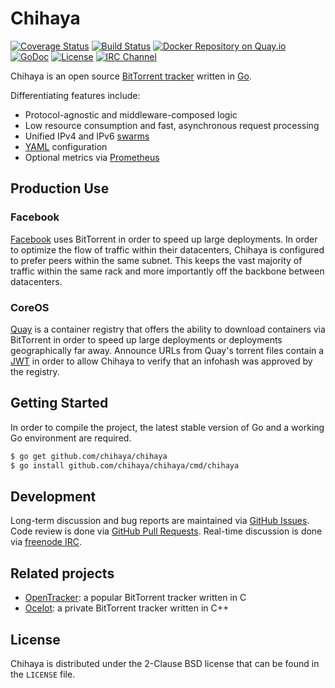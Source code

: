 # Chihaya

[![Coverage Status](https://coveralls.io/repos/github/chihaya/chihaya/badge.svg?branch=master)](https://coveralls.io/github/chihaya/chihaya?branch=master)
[![Build Status](https://api.travis-ci.org/chihaya/chihaya.svg?branch=master)](https://travis-ci.org/chihaya/chihaya)
[![Docker Repository on Quay.io](https://quay.io/repository/jzelinskie/chihaya/status "Docker Repository on Quay.io")](https://quay.io/repository/jzelinskie/chihaya)
[![GoDoc](https://godoc.org/github.com/chihaya/chihaya?status.svg)](https://godoc.org/github.com/chihaya/chihaya)
[![License](https://img.shields.io/badge/license-BSD-blue.svg)](https://en.wikipedia.org/wiki/BSD_licenses#2-clause_license_.28.22Simplified_BSD_License.22_or_.22FreeBSD_License.22.29)
[![IRC Channel](https://img.shields.io/badge/freenode-%23chihaya-blue.svg "IRC Channel")](http://webchat.freenode.net/?channels=chihaya)

Chihaya is an open source [BitTorrent tracker] written in [Go].

Differentiating features include:

- Protocol-agnostic and middleware-composed logic
- Low resource consumption and fast, asynchronous request processing
- Unified IPv4 and IPv6 [swarms]
- [YAML] configuration
- Optional metrics via [Prometheus]

[BitTorrent tracker]: http://en.wikipedia.org/wiki/BitTorrent_tracker
[Go]: https://golang.org
[swarms]: https://en.wikipedia.org/wiki/Glossary_of_BitTorrent_terms#Swarm
[YAML]: http://yaml.org
[Prometheus]: http://prometheus.io

## Production Use

### Facebook

[Facebook] uses BitTorrent in order to speed up large deployments.
In order to optimize the flow of traffic within their datacenters, Chihaya is configured to prefer peers within the same subnet.
This keeps the vast majority of traffic within the same rack and more importantly off the backbone between datacenters.

[Facebook]: https://facebook.com

### CoreOS

[Quay] is a container registry that offers the ability to download containers via BitTorrent in order to speed up large deployments or deployments geographically far away.
Announce URLs from Quay's torrent files contain a [JWT] in order to allow Chihaya to verify that an infohash was approved by the registry.

[Quay]: https://quay.io
[JWT]: https://jwt.io

## Getting Started

In order to compile the project, the latest stable version of Go and a working Go environment are required.

```sh
$ go get github.com/chihaya/chihaya
$ go install github.com/chihaya/chihaya/cmd/chihaya
```

## Development

Long-term discussion and bug reports are maintained via [GitHub Issues].
Code review is done via [GitHub Pull Requests].
Real-time discussion is done via [freenode IRC].

[GitHub Issues]: https://github.com/chihaya/chihaya/issues
[GitHub Pull Requests]: https://github.com/chihaya/chihaya/pulls
[freenode IRC]: http://webchat.freenode.net/?channels=chihaya

## Related projects

- [OpenTracker](http://erdgeist.org/arts/software/opentracker): a popular BitTorrent tracker written in C
- [Ocelot](https://github.com/WhatCD/Ocelot): a private BitTorrent tracker written in C++

## License

Chihaya is distributed under the 2-Clause BSD license that can be found in the `LICENSE` file.

